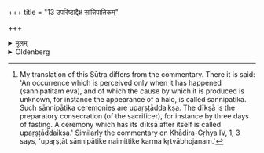 +++
title = "13 उपरिष्टाद्दैक्षं सान्निपातिकम्"

+++

<details><summary>मूलम्</summary>

उपरिष्टाद्दैक्षं सान्निपातिकम् १३
</details>

<details><summary>Oldenberg</summary>

13. [^7]  (At a ceremony) which ought to be performed immediately (after the occurrence by which it has been caused), the consecration follows after (the ceremony itself).


[^7]:  My translation of this Sūtra differs from the commentary. There it is said: 'An occurrence which is perceived only when it has happened (sannipatitam eva), and of which the cause by which it is produced is unknown, for instance the appearance of a halo, is called sānnipātika. Such sānnipātika ceremonies are upaṛṣṭāddaikṣa. The dīkṣā is the preparatory consecration (of the sacrificer), for instance by three days of fasting. A ceremony which has its dīkṣā after itself is called upaṛṣṭāddaikṣa.' Similarly the commentary on Khādira-Gṛhya IV, 1, 3 says, 'upaṛṣṭāt sānnipātike naimittike karma kṛtvābhojanam.'
</details>
